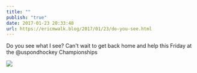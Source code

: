 ```yaml
---
title: ""
publish: "true"
date: 2017-01-23 20:33:48
url: https://ericmwalk.blog/2017/01/23/do-you-see.html
---
```


Do you see what I see? Can't wait to get back home and help this Friday at the @uspondhockey Championships

![](https://ericmwalk.blog/uploads/2022/f5a90442e5.jpg)